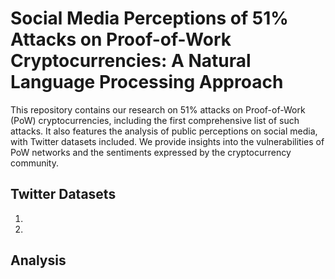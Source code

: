 # Social Media Perceptions of 51% Attacks on Proof-of-Work Cryptocurrencies: A Natural Language Processing Approach
This repository contains our research on 51% attacks on Proof-of-Work (PoW) cryptocurrencies, including the first comprehensive list of such attacks. It also features the analysis of public perceptions on social media, with Twitter datasets included. We provide insights into the vulnerabilities of PoW networks and the sentiments expressed by the cryptocurrency community.

## Twitter Datasets
  1)
  2)


## Analysis
